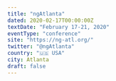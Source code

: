 ```yaml
---
title: "ngAtlanta"
dated: 2020-02-17T00:00:00Z
textDate: "February 17-21, 2020"
eventType: "conference"
site: "https://ng-atl.org/"
twitter: "@ngAtlanta"
country: "🇺🇸 USA"
city: Atlanta
draft: false
---
```

